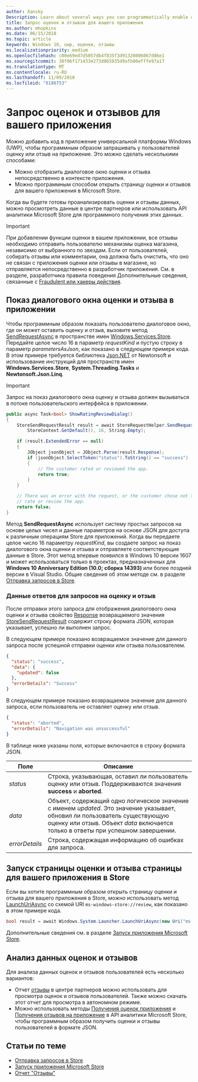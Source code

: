 ```yaml
---
author: Xansky
Description: Learn about several ways you can programmatically enable customers to rate and review your app.
title: Запрос оценок и отзывов для вашего приложения
ms.author: mhopkins
ms.date: 06/15/2018
ms.topic: article
keywords: Windows 10, uwp, оценки, отзывы
ms.localizationpriority: medium
ms.openlocfilehash: c00e69ed7d5057db4f835f3d91320806067d86e1
ms.sourcegitcommit: 38f06f1714334273d865935d9afb80efffe97a17
ms.translationtype: MT
ms.contentlocale: ru-RU
ms.lasthandoff: 11/09/2018
ms.locfileid: "6186753"
---
```

# <a name="request-ratings-and-reviews-for-your-app"></a>Запрос оценок и отзывов для вашего приложения

Можно добавить код в приложение универсальной платформы Windows (UWP), чтобы программным образом запрашивать у пользователей оценку или отзыв на приложение. Это можно сделать несколькими способами:
* Можно отобразить диалоговое окно оценки и отзыва непосредственно в контексте приложения.
* Можно программным способом открыть страницу оценки и отзывов для вашего приложения в Microsoft Store.

Когда вы будете готовы проанализировать оценки и отзывы данных, можно просмотреть данные в центре партнеров или использовать API аналитики Microsoft Store для программного получения этих данных.

> [!IMPORTANT]
> При добавлении функции оценки в вашем приложении, все отзывы необходимо отправить пользователю механизмы оценка магазина, независимо от выбранного по звездам. Если от пользователей, собирать отзывы или комментарии, она должна быть очистить, что оно не связан с приложения оценки или отзывы в магазине, но отправляется непосредственно в разработчик приложения. См. в разделе, разработчика правила поведения Дополнительные сведения, связанные с [Fraudulent или хакеры действия](https://docs.microsoft.com/legal/windows/agreements/store-developer-code-of-conduct#3-fraudulent-or-dishonest-activities).

## <a name="show-a-rating-and-review-dialog-in-your-app"></a>Показ диалогового окна оценки и отзыва в приложении

Чтобы программным образом показать пользователю диалоговое окно, где он может оставить оценку и отзыв, вызовите метод [SendRequestAsync](https://docs.microsoft.com/uwp/api/windows.services.store.storerequesthelper.sendrequestasync) в пространстве имен [Windows.Services.Store](https://docs.microsoft.com/uwp/api/windows.services.store). Передайте целое число 16 в параметр *requestKind* и пустую строку в параметр *parametersAsJson*, как показано в следующем примере кода. В этом примере требуется библиотека [Json.NET](http://www.newtonsoft.com/json) от Newtonsoft и использование инструкций для пространств имен **Windows.Services.Store**, **System.Threading.Tasks** и **Newtonsoft.Json.Linq**.

> [!IMPORTANT]
> Запрос на показ диалогового окна оценку и отзыва должен вызываться в потоке пользовательского интерфейса в приложении.

```csharp
public async Task<bool> ShowRatingReviewDialog()
{
    StoreSendRequestResult result = await StoreRequestHelper.SendRequestAsync(
        StoreContext.GetDefault(), 16, String.Empty);

    if (result.ExtendedError == null)
    {
        JObject jsonObject = JObject.Parse(result.Response);
        if (jsonObject.SelectToken("status").ToString() == "success")
        {
            // The customer rated or reviewed the app.
            return true;
        }
    }

    // There was an error with the request, or the customer chose not to
    // rate or review the app.
    return false;
}
```

Метод **SendRequestAsync** использует систему простых запросов на основе целых чисел и данные параметров на основе JSON для доступа к различным операциям Store для приложений. Когда вы передаете целое число 16 параметру *requestKind*, вы создаете запрос на показ диалогового окна оценки и отзыва и отправляете соответствующие данные в Store. Этот метод впервые появился в Windows 10 версии 1607 и может использоваться только в проектах, предназначенных для **Windows 10 Anniversary Edition (10.0; сборка 14393)** или более поздней версии в Visual Studio. Общие сведения об этом методе см. в разделе [Отправка запросов в Store](send-requests-to-the-store.md).

### <a name="response-data-for-the-rating-and-review-request"></a>Данные ответов для запросов на оценку и отзыв

После отправки этого запроса для отображения диалогового окна оценки и отзыва свойство [Response](https://docs.microsoft.com/uwp/api/windows.services.store.storesendrequestresult.Response) возвращаемого значения [StoreSendRequestResult](https://docs.microsoft.com/uwp/api/windows.services.store.storesendrequestresult) содержит строку формата JSON, которая указывает, успешно ли выполнен запрос.

В следующем примере показано возвращаемое значение для данного запроса после успешной отправки оценки или отзыва пользователем.

```json
{ 
  "status": "success", 
  "data": {
    "updated": false
  },
  "errorDetails": "Success"
}
```

В следующем примере показано возвращаемое значение для данного запроса, если пользователь не оставляет оценку или отзыв.

```json
{ 
  "status": "aborted", 
  "errorDetails": "Navigation was unsuccessful"
}
```

В таблице ниже указаны поля, которые включаются в строку формата JSON.

|  Поле  |  Описание  |
|----------------------|---------------|
|  *status*                   |  Строка, указывающая, оставил ли пользователь оценку или отзыв. Поддерживаются значения **success** и **aborted**.   |
|  *data*                   |  Объект, содержащий одно логическое значение с именем *updated*. Это значение указывает, обновил ли пользователь существующую оценку или отзыв. Объект *data* включается только в ответы при успешном завершении.   |
|  *errorDetails*                   |  Строка, содержащая информацию об ошибках для запроса. |

## <a name="launch-the-rating-and-review-page-for-your-app-in-the-store"></a>Запуск страницы оценки и отзыва страницы для вашего приложения в Store

Если вы хотите программным образом открыть страницу оценки и отзыва для вашего приложения в Store, можно использовать метод [LaunchUriAsync](https://docs.microsoft.com/uwp/api/windows.system.launcher.launchuriasync) со схемой URI ```ms-windows-store://review```, как показано в этом примере кода.

```csharp
bool result = await Windows.System.Launcher.LaunchUriAsync(new Uri("ms-windows-store://review/?ProductId=9WZDNCRFHVJL"));
```

Дополнительные сведения см. в разделе [Запуск приложения Microsoft Store](../launch-resume/launch-store-app.md).

## <a name="analyze-your-ratings-and-reviews-data"></a>Анализ данных оценок и отзывов

Для анализа данных оценок и отзывов пользователей есть несколько вариантов:
* Отчет [отзывы](../publish/reviews-report.md) в центре партнеров можно использовать для просмотра оценок и отзывов пользователей. Также можно скачать этот отчет для просмотра в автономном режиме.
* Можно использовать методы [Получения оценок приложения](get-app-ratings.md) и [Получения отзывов на приложение](get-app-reviews.md) в API аналитики Microsoft Store, чтобы программным образом получить оценки и отзывы пользователей в формате JSON.

## <a name="related-topics"></a>Статьи по теме

* [Отправка запросов в Store](send-requests-to-the-store.md)
* [Запуск приложения Microsoft Store](../launch-resume/launch-store-app.md)
* [Отчет "Отзывы"](../publish/reviews-report.md)
